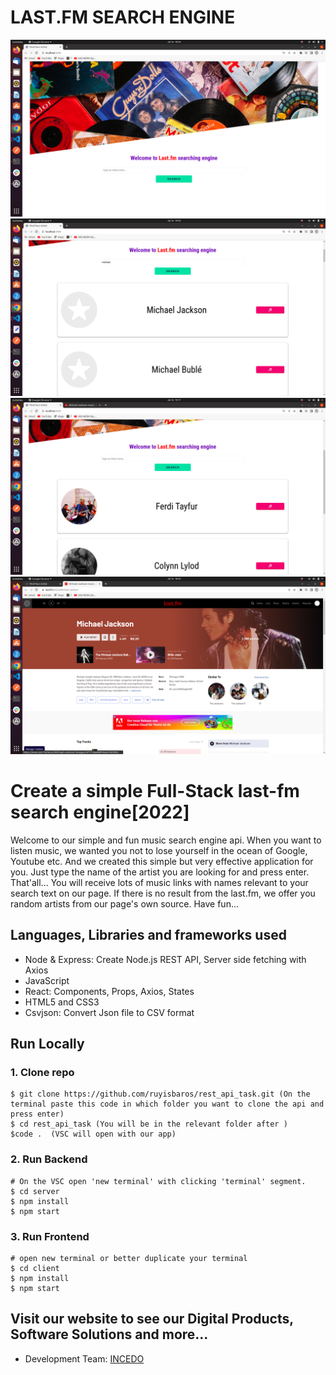 # **LAST.FM SEARCH ENGINE**

![last.fm](/client/public/images/rf1.png)
![last.fm](/client/public/images/rf2.png)
![last.fm](/client/public/images/rf3.png)
![last.fm](/client/public/images/rf4.png)

# Create a simple Full-Stack last-fm search engine[2022]

Welcome to our simple and fun music search engine api. When you want to listen music, we wanted you not to lose yourself in the ocean of Google, Youtube etc. And we created this simple but very effective application for you. Just type the name of the artist you are looking for and press enter. That'all... You will receive lots of music links with names relevant to your search text on our page. If there is no result from the last.fm, we offer you random artists from our page's own source. Have fun...

## Languages, Libraries and frameworks used

- Node & Express: Create Node.js REST API, Server side fetching with Axios
- JavaScript
- React: Components, Props, Axios, States
- HTML5 and CSS3
- Csvjson: Convert Json file to CSV format

## Run Locally

### 1. Clone repo

```
$ git clone https://github.com/ruyisbaros/rest_api_task.git (On the terminal paste this code in which folder you want to clone the api and press enter)
$ cd rest_api_task (You will be in the relevant folder after )
$code .  (VSC will open with our app)
```


### 2. Run Backend

```
# On the VSC open 'new terminal' with clicking 'terminal' segment.
$ cd server
$ npm install
$ npm start
```

### 3. Run Frontend

```
# open new terminal or better duplicate your terminal
$ cd client
$ npm install
$ npm start
```

## Visit our website to see our Digital Products, Software Solutions and more...

- Development Team: [INCEDO](https://incedo.de/)